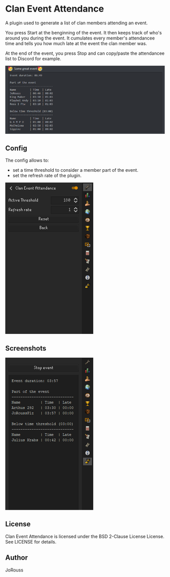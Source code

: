 Clan Event Attendance
=====================

A plugin used to generate a list of clan members attending an event.

You press Start at the benginning of the event. It then keeps track of who's around you during the event. It cumulates every member's attendancee time and tells you how much late at the event the clan member was.

At the end of the event, you press Stop and can copy/paste the attendancee list to Discord for example.

![Discord report](/assets/ClanEventAttendance3.png "Discord report")

Config
------

The config allows to:
- set a time threshold to consider a member part of the event.
- set the refresh rate of the plugin.

![Config Page](/assets/ClanEventAttendance2.png "Config Page")

Screenshots
-----------

![Fake event](/assets/ClanEventAttendance1.png "Fake event")

License
-------
Clan Event Attendance is licensed under the BSD 2-Clause License License. See LICENSE for details.

Author
------
JoRouss